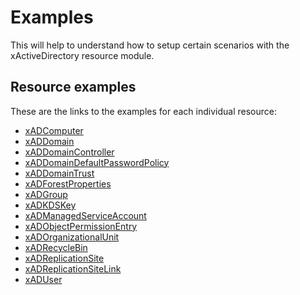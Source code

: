 # Examples

This will help to understand how to setup certain scenarios with the
xActiveDirectory resource module.

## Resource examples

These are the links to the examples for each individual resource:

- [xADComputer](Resources/xADComputer)
- [xADDomain](Resources/xADDomain)
- [xADDomainController](Resources/xADDomainController)
- [xADDomainDefaultPasswordPolicy](Resources/xADDomainDefaultPasswordPolicy)
- [xADDomainTrust](Resources/xADDomainTrust)
- [xADForestProperties](Resources/xADForestProperties)
- [xADGroup](Resources/xADGroup)
- [xADKDSKey](Resources/xADKDSKey)
- [xADManagedServiceAccount](Resources/xADManagedServiceAccount)
- [xADObjectPermissionEntry](Resources/xADObjectPermissionEntry)
- [xADOrganizationalUnit](Resources/xADOrganizationalUnit)
- [xADRecycleBin](Resources/xADRecycleBin)
- [xADReplicationSite](Resources/xADReplicationSite)
- [xADReplicationSiteLink](Resources/xADReplicationSiteLink)
- [xADUser](Resources/xADUser)
